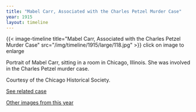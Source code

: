 ```yaml
---
title: "Mabel Carr, Associated with the Charles Petzel Murder Case"
year: 1915
layout: timeline
---
```


{{< image-timeline title="Mabel Carr, Associated with the Charles Petzel Murder Case" src="/img/timeline/1915/large/118.jpg" >}}
click on image to enlarge

Portrait of Mabel Carr, sitting in a room in Chicago, Illinois. She was involved in the Charles Petzel murder case. 

Courtesy of the Chicago Historical Society. 

[See related case](/database/4648/)  

[Other images from this year](/historical/timeline/1915)